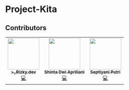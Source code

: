 # Project-Kita

## Contributors

<table>
  <tr>
    <td align="center"><a href="https://www.rizkytegar.com/"><img src="https://avatars.githubusercontent.com/u/55475891?v=4" width="100px;" alt=""/><br /><sub><b>>_Rizky.dev</b></sub></a><br /><a href="https://github.com/rizkytear" title="Developer">💻</a></td>
         <td align="center"><a href="https://github.com/yolashinta"><img src="https://avatars.githubusercontent.com/u/91445296?v=4" width="100px;" alt=""/><br /><sub><b>Shinta Dwi Apriliani</b></sub></a><br /><a href="https://github.com/yolashinta" title="Developer">💻</a></td>
         <td align="center"><a href="https://github.com/septiyp"><img src="https://avatars.githubusercontent.com/u/80307398?v=4" width="100px;" alt=""/><br /><sub><b>Septiyani Putri</b></sub></a><br /><a href="https://github.com/septiyp" title="Developer">💻</a></td>
     
  </tr>
</table>
